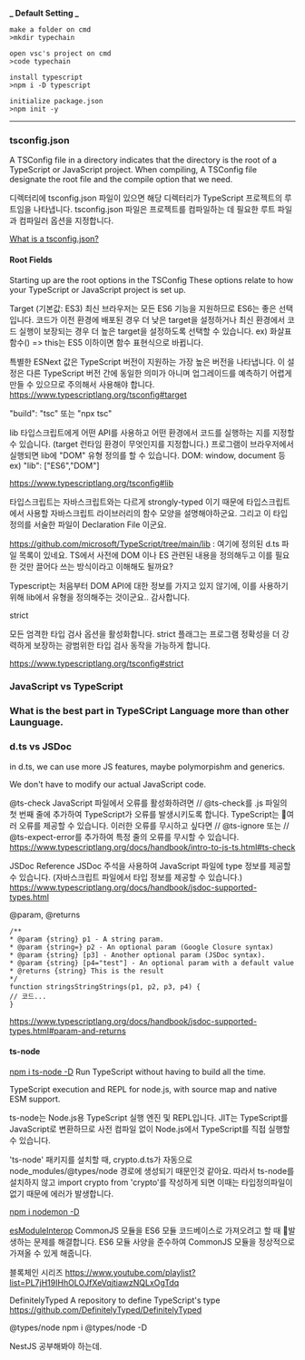 **_ Default Setting _**

```
make a folder on cmd
>mkdir typechain

open vsc's project on cmd
>code typechain

install typescript
>npm i -D typescript

initialize package.json
>npm init -y

```

---

### tsconfig.json

A TSConfig file in a directory indicates that the directory is the root of a TypeScript or JavaScript project. When compiling, A TSConfig file designate the root file and the compile option that we need.

디렉터리에 tsconfig.json 파일이 있으면 해당 디렉터리가 TypeScript 프로젝트의 루트임을 나타냅니다. tsconfig.json 파일은 프로젝트를 컴파일하는 데 필요한 루트 파일과 컴파일러 옵션을 지정합니다.

[What is a tsconfig.json?](https://www.typescriptlang.org/docs/handbook/tsconfig-json.html#handbook-content)

#### Root Fields

Starting up are the root options in the TSConfig
These options relate to how your TypeScript or JavaScript project is set up.

Target (기본값: ES3)
최신 브라우저는 모든 ES6 기능을 지원하므로 ES6는 좋은 선택입니다. 코드가 이전 환경에 배포된 경우 더 낮은 target을 설정하거나 최신 환경에서 코드 실행이 보장되는 경우 더 높은 target을 설정하도록 선택할 수 있습니다.
ex) 화살표 함수() => this는 ES5 이하이면 함수 표현식으로 바뀝니다.

특별한 ESNext 값은 TypeScript 버전이 지원하는 가장 높은 버전을 나타냅니다. 이 설정은 다른 TypeScript 버전 간에 동일한 의미가 아니며 업그레이드를 예측하기 어렵게 만들 수 있으므로 주의해서 사용해야 합니다.
https://www.typescriptlang.org/tsconfig#target

"build": "tsc" 또는 "npx tsc"

lib
타입스크립트에게 어떤 API를 사용하고 어떤 환경에서 코드를 실행하는 지를 지정할 수 있습니다.
(target 런타임 환경이 무엇인지를 지정합니다.)
프로그램이 브라우저에서 실행되면 lib에 "DOM" 유형 정의를 할 수 있습니다.
DOM: window, document 등
ex) "lib": ["ES6","DOM"]

https://www.typescriptlang.org/tsconfig#lib

타입스크립트는 자바스크립트와는 다르게 strongly-typed 이기 때문에 타입스크립트에서 사용할 자바스크립트 라이브러리의 함수 모양을 설명해야하군요. 그리고 이 타입 정의를 서술한 파일이 Declaration File 이군요.

https://github.com/microsoft/TypeScript/tree/main/lib : 여기에 정의된 d.ts 파일 목록이 있네요. TS에서 사전에 DOM 이나 ES 관련된 내용을 정의해두고 이를 필요한 것만 끌어다 쓰는 방식이라고 이해해도 될까요?

Typescript는 처음부터 DOM API에 대한 정보를 가지고 있지 않기에, 이를 사용하기 위해 lib에서 유형을 정의해주는 것이군요.. 감사합니다.

strict

모든 엄격한 타입 검사 옵션을 활성화합니다.
strict 플래그는 프로그램 정확성을 더 강력하게 보장하는 광범위한 타입 검사 동작을 가능하게 합니다.

https://www.typescriptlang.org/tsconfig#strict

### JavaScript vs TypeScript

### What is the best part in TypeSCript Language more than other Launguage.

### d.ts vs JSDoc

in d.ts, we can use more JS features, maybe polymorpishm and generics.

We don't have to modify our actual JavaScript code.

@ts-check
JavaScript 파일에서 오류를 활성화하려면 // @ts-check를 .js 파일의 첫 번째 줄에 추가하여 TypeScript가 오류를 발생시키도록 합니다. TypeScript는 여러 오류를 제공할 수 있습니다.
이러한 오류를 무시하고 싶다면 // @ts-ignore 또는 // @ts-expect-error를 추가하여 특정 줄의 오류를 무시할 수 있습니다.
https://www.typescriptlang.org/docs/handbook/intro-to-js-ts.html#ts-check

JSDoc Reference
JSDoc 주석을 사용하여 JavaScript 파일에 type 정보를 제공할 수 있습니다. (자바스크립트 파일에서 타입 정보를 제공할 수 있습니다.)
https://www.typescriptlang.org/docs/handbook/jsdoc-supported-types.html

@param, @returns

```
/**
* @param {string} p1 - A string param.
* @param {string=} p2 - An optional param (Google Closure syntax)
* @param {string} [p3] - Another optional param (JSDoc syntax).
* @param {string} [p4="test"] - An optional param with a default value
* @returns {string} This is the result
*/
function stringsStringStrings(p1, p2, p3, p4) {
// 코드...
}
```

https://www.typescriptlang.org/docs/handbook/jsdoc-supported-types.html#param-and-returns

#### ts-node

[npm i ts-node -D](https://www.npmjs.com/package/ts-node)
Run TypeScript without having to build all the time.

TypeScript execution and REPL for node.js, with source map and native ESM support.

ts-node는 Node.js용 TypeScript 실행 엔진 및 REPL입니다. JIT는 TypeScript를 JavaScript로 변환하므로 사전 컴파일 없이 Node.js에서 TypeScript를 직접 실행할 수 있습니다.

'ts-node' 패키지를 설치할 때, crypto.d.ts가 자동으로 node_modules/@types/node 경로에 생성되기 때문인것 같아요. 따라서 ts-node를 설치하지 않고 import crypto from 'crypto'를 작성하게 되면 이때는 타입정의파일이 없기 때문에 에러가 발생합니다.

[npm i nodemon -D](https://www.npmjs.com/package/nodemon)

[esModuleInterop](https://www.typescriptlang.org/tsconfig/#esModuleInterop)
CommonJS 모듈을 ES6 모듈 코드베이스로 가져오려고 할 때 발생하는 문제를 해결합니다. ES6 모듈 사양을 준수하여 CommonJS 모듈을 정상적으로 가져올 수 있게 해줍니다.

블록체인 시리즈
https://www.youtube.com/playlist?list=PL7jH19IHhOLOJfXeVqjtiawzNQLxOgTdq

DefinitelyTyped
A repository to define TypeScript's type
https://github.com/DefinitelyTyped/DefinitelyTyped

@types/node
npm i @types/node -D

NestJS 공부해봐야 하는데.
